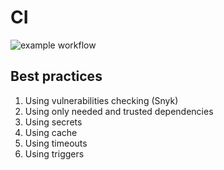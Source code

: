 # CI

![example workflow](https://github.com/none-word/labs/actions/workflows/app_python.yaml/badge.svg)

## Best practices

1. Using vulnerabilities checking (Snyk)
2. Using only needed and trusted dependencies
3. Using secrets
4. Using cache
5. Using timeouts
6. Using triggers